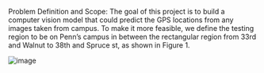Problem Definition and Scope: The goal of this project is to build a computer vision
model that could predict the GPS locations from any images taken from campus. To
make it more feasible, we define the testing region to be on Penn’s campus in between the
rectangular region from 33rd and Walnut to 38th and Spruce st, as shown in Figure 1.

![image](https://github.com/user-attachments/assets/6faec3e0-4637-46bd-8604-50c8a4e33be2)
